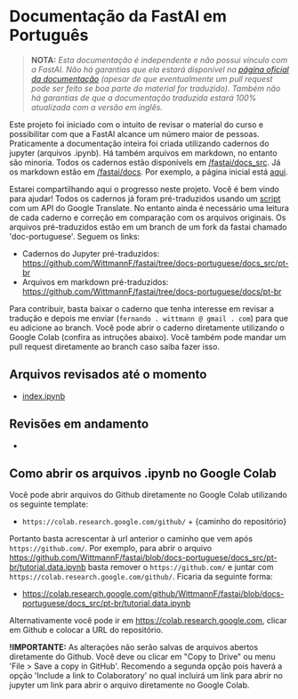 # Documentação da FastAI em Português

> **NOTA:** *Esta documentação é independente e não possui vínculo com a FastAI. Não há garantias que ela estará disponível na [página oficial da documentação](https://docs.fast.ai) (apesar de que eventualmente um pull request pode ser feito se boa parte do material for traduzido). Também não há garantias de que a documentação traduzida estará 100% atualizada com a versão em inglês.*

Este projeto foi iniciado com o intuito de revisar o material do curso e possibilitar com que a FastAI alcance um número maior de pessoas. Praticamente a documentação inteira foi criada utilizando cadernos do jupyter (arquivos .ipynb). Há também arquivos em markdown, no entanto são minoria. Todos os cadernos estão disponívels em [/fastai/docs_src](https://github.com/fastai/fastai/tree/master/docs_src). Já os markdown estão em [/fastai/docs](https://github.com/fastai/fastai/tree/master/docs). Por exemplo, a página inicial está [aqui](https://github.com/fastai/fastai/blob/master/docs_src/index.ipynb).

Estarei compartilhando aqui o progresso neste projeto. Você é bem vindo para ajudar! Todos os cadernos já foram pré-traduzidos usando um [script](https://github.com/WittmannF/jupyter-translate) com um API do Google Translate. No entanto ainda é necessário uma leitura de cada caderno e correção em comparação com os arquivos originais. Os arquivos pré-traduzidos estão em um branch de um fork da fastai chamado 'doc-portuguese'. Seguem os links:

- Cadernos do Jupyter pré-traduzidos: https://github.com/WittmannF/fastai/tree/docs-portuguese/docs_src/pt-br
- Arquivos em markdown pré-traduzidos: https://github.com/WittmannF/fastai/tree/docs-portuguese/docs/pt-br

Para contribuir, basta baixar o caderno que tenha interesse em revisar a tradução e depois me enviar (`fernando . wittmann @ gmail . com`) para que eu adicione ao branch. Você pode abrir o caderno diretamente utilizando o Google Colab (confira as intruções abaixo). Você também pode mandar um pull request diretamente ao branch caso saiba fazer isso. 

## Arquivos revisados até o momento
- [index.ipynb](https://github.com/WittmannF/fastai/blob/docs-portuguese/docs_src/pt-br/index.ipynb)

## Revisões em andamento
- 

## Como abrir os arquivos .ipynb no Google Colab
Você pode abrir arquivos do Github diretamente no Google Colab utilizando os seguinte template:
- `https://colab.research.google.com/github/` + {caminho do repositório}

Portanto basta acrescentar à url anterior o caminho que vem após `https://github.com/`. Por exemplo, para abrir o arquivo https://github.com/WittmannF/fastai/blob/docs-portuguese/docs_src/pt-br/tutorial.data.ipynb basta remover o `https://github.com/` e juntar com `https://colab.research.google.com/github/`. Ficaria da seguinte forma:
- https://colab.research.google.com/github/WittmannF/fastai/blob/docs-portuguese/docs_src/pt-br/tutorial.data.ipynb

Alternativamente você pode ir em https://colab.research.google.com, clicar em Github e colocar a URL do repositório. 

**!IMPORTANTE:** As alterações não serão salvas de arquivos abertos diretamente do Github. Você deve ou clicar em "Copy to Drive" ou menu 'File > Save a copy in GitHub'. Recomendo a segunda opção pois haverá a opção 'Include a link to Colaboratory' no qual incluirá um link para abrir no jupyter um link para abrir o arquivo diretamente no Google Colab. 
